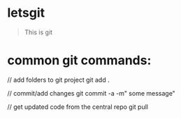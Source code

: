 # letsgit

> This is git

# common git commands:

// add folders to git project
git add .

// commit/add changes
git commit -a -m" some message"

// get updated code from the central repo
git pull
